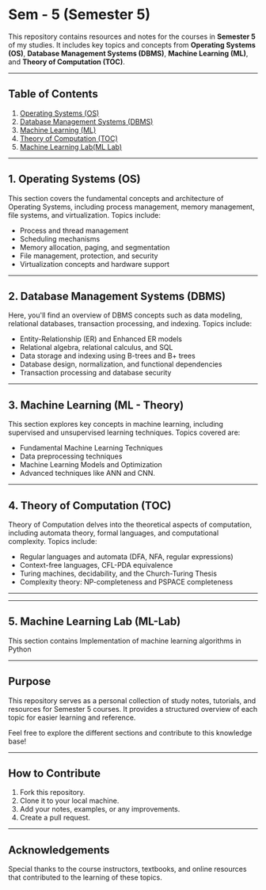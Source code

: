 # **Sem - 5** (Semester 5)

This repository contains resources and notes for the courses in **Semester 5** of my studies. It includes key topics and concepts from **Operating Systems (OS)**, **Database Management Systems (DBMS)**, **Machine Learning (ML)**, and **Theory of Computation (TOC)**.

---

## **Table of Contents**
1. [Operating Systems (OS)](#operating-systems-os)
2. [Database Management Systems (DBMS)](#database-management-systems-dbms)
3. [Machine Learning (ML)](#machine-learning-ml)
4. [Theory of Computation (TOC)](#theory-of-computation-toc)
5. [Machine Learning Lab(ML Lab)](#machine-learning-lab-ml-lab)

---

## **1. Operating Systems (OS)**
This section covers the fundamental concepts and architecture of Operating Systems, including process management, memory management, file systems, and virtualization. Topics include:
- Process and thread management
- Scheduling mechanisms
- Memory allocation, paging, and segmentation
- File management, protection, and security
- Virtualization concepts and hardware support

---

## **2. Database Management Systems (DBMS)**
Here, you'll find an overview of DBMS concepts such as data modeling, relational databases, transaction processing, and indexing. Topics include:
- Entity-Relationship (ER) and Enhanced ER models
- Relational algebra, relational calculus, and SQL
- Data storage and indexing using B-trees and B+ trees
- Database design, normalization, and functional dependencies
- Transaction processing and database security

---

## **3. Machine Learning (ML - Theory)**
This section explores key concepts in machine learning, including supervised and unsupervised learning techniques. Topics covered are:
- Fundamental Machine Learning Techniques
- Data preprocessing techniques
- Machine Learning Models and Optimization
- Advanced techniques like ANN and CNN.

---

## **4. Theory of Computation (TOC)**
Theory of Computation delves into the theoretical aspects of computation, including automata theory, formal languages, and computational complexity. Topics include:
- Regular languages and automata (DFA, NFA, regular expressions)
- Context-free languages, CFL-PDA equivalence
- Turing machines, decidability, and the Church-Turing Thesis
- Complexity theory: NP-completeness and PSPACE completeness

---

---

## **5. Machine Learning  Lab (ML-Lab)** 
This section contains Implementation of machine learning algorithms in Python

---

## **Purpose**
This repository serves as a personal collection of study notes, tutorials, and resources for Semester 5 courses. It provides a structured overview of each topic for easier learning and reference.

Feel free to explore the different sections and contribute to this knowledge base!

---

## **How to Contribute**
1. Fork this repository.
2. Clone it to your local machine.
3. Add your notes, examples, or any improvements.
4. Create a pull request.

---

## **Acknowledgements**
Special thanks to the course instructors, textbooks, and online resources that contributed to the learning of these topics.

